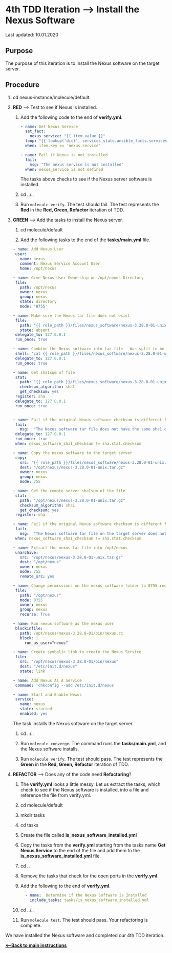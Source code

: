 # 4th TDD Iteration -->  Install the Nexus Software

Last updated: 10.01.2020

## Purpose

The purpose of this iteration is to install the Nexus software on the target server.

## Procedure
1. cd nexus-instance/molecule/default

1. **RED** --> Test to see if Nexus is installed.
    
    1. Add the following code to the end of **verify.yml**.
        
        ```yaml
        - name: Get Nexus Service
          set_fact:
            nexus_service: "{{ item.value }}"
          loop: "{{ lookup('dict', services_state.ansible_facts.services) }}"
          when: item.key == 'nexus.service'
    
        - name: Fail if Nexus is not installed
          fail:
            msg: "The nexus service is not installed"
          when: nexus_service is not defined
        ```
           
        The tasks above checks to see if the Nexus server software is installed.
    1. cd ../..
    1. Run `molecule verify`.  The test should fail.  The test represents
       the **Red** in the **Red, Green, Refactor** iteration of TDD.

1. **GREEN** --> Add the tasks to install the Nexus server.
     
    1. cd molecule/default
        
    1. Add the following tasks to the end of the **tasks/main.yml** file.
        
    ```yaml
   - name: Add Nexus User
     user:
       name: nexus
       comment: Nexus Service Account User
       home: /opt/nexus
   
   - name: Give Nexus User Ownership on /opt/nexus Directory
     file:
       path: /opt/nexus
       owner: nexus
       group: nexus
       state: directory
       mode: '0755'
   
   - name: Make sure the Nexus tar file does not exist
     file:
       path: "{{ role_path }}/files/nexus_software/nexus-3.28.0-01-unix.tar.gz"
       state: absent
     delegate_to: 127.0.0.1
     run_once: true
   
   - name: Combine the Nexus software into tar file.  Was split to be put into git.
     shell: 'cat {{ role_path }}/files/nexus_software/nexus-3.28.0-01-unix.tar.gz.parta* > {{ role_path }}/files/nexus_software/nexus-3.28.0-01-unix.tar.gz'
     delegate_to: 127.0.0.1
     run_once: true
   
   - name: Get sha1sum of file
     stat:
       path: "{{ role_path }}/files/nexus_software/nexus-3.28.0-01-unix.tar.gz"
       checksum_algorithm: sha1
       get_checksum: yes
     register: sha
     delegate_to: 127.0.0.1
     run_once: true
   
   
   - name: Fail if the original Nexus software checksum is different from the original file.
     fail:
       msg:  "The Nexus software tar file does not have the same sha1 checksum as the original."
     delegate_to: 127.0.0.1
     run_once: true
     when: nexus_software_sha1_checksum != sha.stat.checksum
   
   - name: Copy the nexus software to the target server
     copy:
       src: "{{ role_path }}/files/nexus_software/nexus-3.28.0-01-unix.tar.gz"
       dest: "/opt/nexus/nexus-3.28.0-01-unix.tar.gz"
       owner: nexus
       group: nexus
       mode: 755
   
   - name: Get the remote server sha1sum of the file
     stat:
       path: "/opt/nexus/nexus-3.28.0-01-unix.tar.gz"
       checksum_algorithm: sha1
       get_checksum: yes
     register: sha
   
   - name: Fail if the original Nexus software checksum is different from the remote file.
     fail:
       msg:  "The Nexus software tar file on the target server does not have the same sha1 checksum as the original."
     when: nexus_software_sha1_checksum != sha.stat.checksum
   
   - name: Extract the nexus tar file into /opt/nexus
     unarchive:
       src: "/opt/nexus/nexus-3.28.0-01-unix.tar.gz"
       dest: "/opt/nexus"
       owner: nexus
       mode: 755
       remote_src: yes
   
   - name: Change permissions on the nexus software folder to 0755 recursively
     file:
       path: "/opt/nexus"
       mode: 0755
       owner: nexus
       group: nexus
       recurse: True
   
   - name: Run nexus software as the nexus user
     blockinfile:
       path: /opt/nexus/nexus-3.28.0-01/bin/nexus.rc
       block: |
         run_as_user="nexus"
   
   - name: Create symbolic link to create the Nexus Service
     file:
       src: "/opt/nexus/nexus-3.28.0-01/bin/nexus"
       dest: "/etc/init.d/nexus"
       state: link
   
   - name: Add Nexus As A Service
     command: 'chkconfig --add /etc/init.d/nexus'
   
   - name: Start and Enable Nexus
     service:
       name: nexus
       state: started
       enabled: yes
    ```   
           
    The task installs the Nexus software on the target server.
        
    1. cd ../..
    
    1. Run `molecule converge`.  The command runs the **tasks/main.yml**,
    and the Nexus software installs.
    
    1. Run `molecule verify`. The test should pass.  The test represents
    the **Green** in the **Red, Green, Refactor** iteration of TDD.

1. **REFACTOR** --> Does any of the code need **Refactoring**?

    1. The **verify.yml** looks a little messy.  Let us extract the
       tasks, which check to see if the Nexus software is installed, into a file and reference 
       the file from verify.yml.
        
    1. cd molecule/default
        
    1. mkdir tasks
        
    1. cd tasks
        
    1. Create the file called **is_nexus_software_installed.yml**
    
    1. Copy the tasks from the **verify.yml** starting from the tasks name 
       **Get Nexus Service** to the end of the file and add 
       them to the **is_nexus_software_installed.yml** file.
        
    1. cd ..
        
    1. Remove the tasks that check for the open ports in the **verify.yml**.
        
    1. Add the following to the end of **verify.yml**.
        
        ```yaml
          - name:  Determine if the Nexus Software is Installed
            include_tasks: tasks/is_nexus_software_installed.yml
       ```          
           
    1. cd ../..
    1. Run `molecule test`.  The test should pass.  Your refactoring is complete.

We have installed the Nexus software and completed our 4th TDD iteration.

[**<--Back to main instructions**](../readme.md#4thTDD)